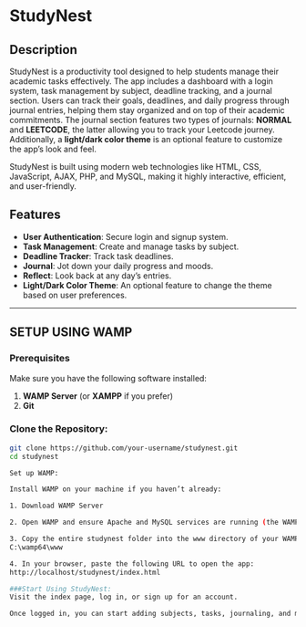 # StudyNest

## Description
StudyNest is a productivity tool designed to help students manage their academic tasks effectively. The app includes a dashboard with a login system, task management by subject, deadline tracking, and a journal section. Users can track their goals, deadlines, and daily progress through journal entries, helping them stay organized and on top of their academic commitments. The journal section features two types of journals: **NORMAL** and **LEETCODE**, the latter allowing you to track your Leetcode journey. Additionally, a **light/dark color theme** is an optional feature to customize the app’s look and feel.

StudyNest is built using modern web technologies like HTML, CSS, JavaScript, AJAX, PHP, and MySQL, making it highly interactive, efficient, and user-friendly.

## Features
- **User Authentication**: Secure login and signup system.
- **Task Management**: Create and manage tasks by subject.
- **Deadline Tracker**: Track task deadlines.
- **Journal**: Jot down your daily progress and moods.
- **Reflect**: Look back at any day’s entries.
- **Light/Dark Color Theme**: An optional feature to change the theme based on user preferences.

---

## SETUP USING WAMP

### Prerequisites
Make sure you have the following software installed:
1. **WAMP Server** (or **XAMPP** if you prefer)
2. **Git**

### Clone the Repository:
```bash
git clone https://github.com/your-username/studynest.git
cd studynest

Set up WAMP:

Install WAMP on your machine if you haven’t already:

1. Download WAMP Server

2. Open WAMP and ensure Apache and MySQL services are running (the WAMP icon in the taskbar should be green).

3. Copy the entire studynest folder into the www directory of your WAMP installation. This is typically located at:
C:\wamp64\www

4. In your browser, paste the following URL to open the app:
http://localhost/studynest/index.html

###Start Using StudyNest:
Visit the index page, log in, or sign up for an account.

Once logged in, you can start adding subjects, tasks, journaling, and more!